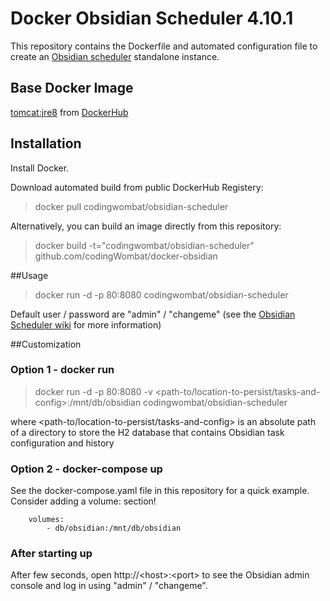 # Docker Obsidian Scheduler 4.10.1
This repository contains the Dockerfile and automated configuration file to create an [Obsidian scheduler](http://obsidianscheduler.com/) standalone instance.

## Base Docker Image
[tomcat:jre8](https://github.com/docker-library/tomcat/blob/ed98c30c1cd42c53831f64dffa78a0abf7db8e9a/8-jre8/Dockerfile) from [DockerHub](https://hub.docker.com/_/tomcat/)

## Installation

Install Docker.

Download automated build from public DockerHub Registery:
>docker pull codingwombat/obsidian-scheduler

Alternatively, you can build an image directly from this repository:
>docker build -t="codingwombat/obsidian-scheduler" github.com/codingWombat/docker-obsidian

##Usage

>docker run -d -p 80:8080 codingwombat/obsidian-scheduler

Default user / password are "admin" / "changeme" (see the [Obsidian Scheduler wiki](http://obsidianscheduler.com/wiki/Main_Page) for more information)

##Customization

### Option 1 - docker run
>docker run -d -p 80:8080 -v \<path-to/location-to-persist/tasks-and-config\>:/mnt/db/obsidian codingwombat/obsidian-scheduler

where \<path-to/location-to-persist/tasks-and-config\> is an absolute path of a directory to store the H2 database that contains Obsidian task configuration and history

### Option 2 - docker-compose up
See the docker-compose.yaml file in this repository for a quick example.  Consider adding a volume: section!
```
    volumes:
        - db/obsidian:/mnt/db/obsidian
```

### After starting up

After few seconds, open http://\<host\>:\<port\> to see the Obsidian admin console and log in using "admin" / "changeme".
